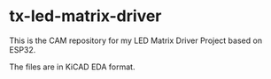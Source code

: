# tx-led-matrix-driver

This is the CAM repository for my LED Matrix Driver Project based on ESP32.

The files are in KiCAD EDA format.


